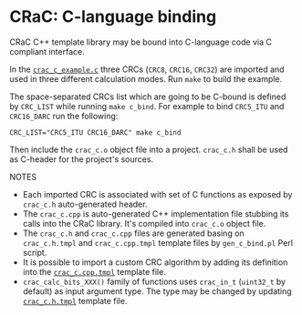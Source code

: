 # CRaC: C-language binding

CRaC C++ template library may be bound into C-language code via C compliant
interface.

In the [`crac_c_example.c`](crac_c_example.c) three CRCs (`CRC8`, `CRC16`, `CRC32`)
are imported and used in three different calculation modes. Run `make` to build
the example.

The space-separated CRCs list which are going to be C-bound is defined by `CRC_LIST`
while running `make c_bind`. For example to bind `CRC5_ITU` and `CRC16_DARC` run
the following:

```
CRC_LIST="CRC5_ITU CRC16_DARC" make c_bind
```

Then include the `crac_c.o` object file into a project. `crac_c.h` shall be
used as C-header for the project's sources.

NOTES
* Each imported CRC is associated with set of C functions as exposed by `crac_c.h`
  auto-generated header.
* The `crac_c.cpp` is auto-generated C++ implementation file stubbing its calls
  into the CRaC library. It's compiled into `crac_c.o` object file.
* The `crac_c.h` and `crac_c.cpp` files are generated basing on `crac_c.h.tmpl`
  and `crac_c.cpp.tmpl` template files by `gen_c_bind.pl` Perl script.
* It is possible to import a custom CRC algorithm by adding its definition into
  the [`crac_c.cpp.tmpl`](crac_c.cpp.tmpl) template file.
* `crac_calc_bits_XXX()` family of functions uses `crac_in_t` (`uint32_t` by
  default) as input argument type. The type may be changed by updating
  [`crac_c.h.tmpl`](crac_c.h.tmpl) template file.
